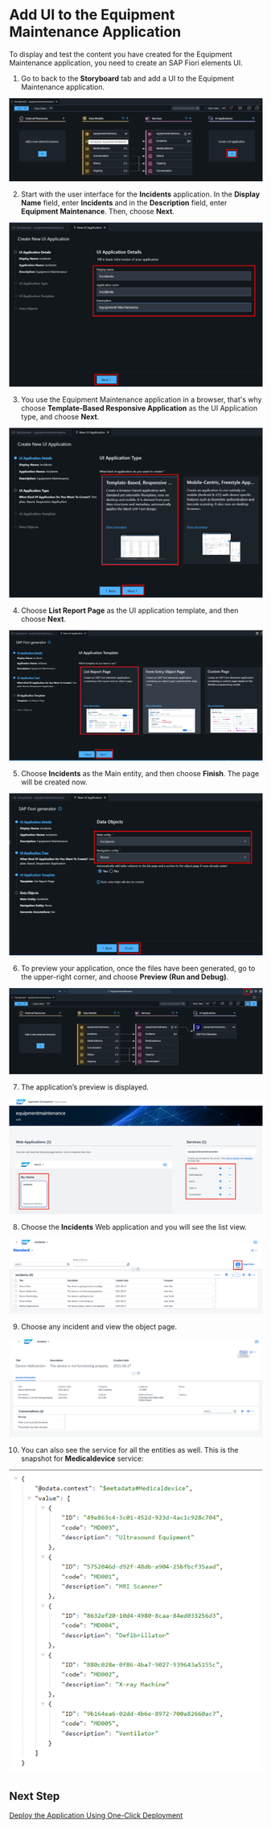 # Add UI to the Equipment Maintenance Application

To display and test the content you have created for the Equipment Maintenance application, you need to create an SAP Fiori elements UI.

1. Go to back to the **Storyboard** tab and add a UI to the Equipment Maintenance application.

  ![](./images/storyboard.png)

2. Start with the user interface for the **Incidents** application. In the **Display Name** field, enter **Incidents** and in the **Description** field, enter **Equipment Maintenance**. Then, choose **Next**.

  ![](./images/adduimodule.png)

3. You use the Equipment Maintenance application in a browser, that's why choose **Template-Based Responsive Application** as the UI Application type, and choose **Next**.

  ![](./images/adduitype.png)

4. Choose **List Report Page** as the UI application template, and then choose **Next**.

  ![](./images/listreport.png)

5. Choose **Incidents** as the Main entity, and then choose **Finish**. The page will be created now.

  ![](./images/dataobject.png)

6. To preview your application, once the files have been generated, go to the upper-right corner, and choose **Preview (Run and Debug)**.

  ![](./images/run.png)

7. The application’s preview is displayed.

  ![](./images/apppreview.png)

8. Choose the **Incidents** Web application and you will see the list view.

  ![](./images/inicidentlist.png)

9. Choose any incident and view the object page.

  ![](./images/incidentdata.png)

10. You can also see the service for all the entities as well. This is the snapshot for **Medicaldevice** service:

  ![](./images/medical.png)

## Next Step

[Deploy the Application Using One-Click Deployment](../deploy/README.md)


